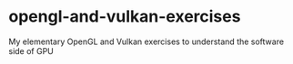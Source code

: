 # opengl-and-vulkan-exercises
My elementary OpenGL and Vulkan exercises to understand the software side of GPU
